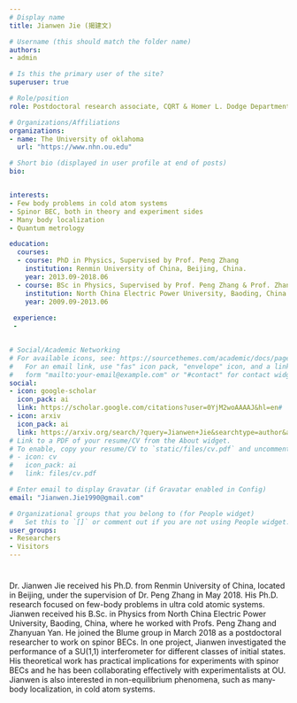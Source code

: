 ```yaml
---
# Display name
title: Jianwen Jie (揭建文)

# Username (this should match the folder name)
authors:
- admin

# Is this the primary user of the site?
superuser: true

# Role/position
role: Postdoctoral research associate, CQRT & Homer L. Dodge Department of Physics and Astronomy.

# Organizations/Affiliations
organizations:
- name: The University of oklahoma
  url: "https://www.nhn.ou.edu"

# Short bio (displayed in user profile at end of posts)
bio: 


interests:
- Few body problems in cold atom systems
- Spinor BEC, both in theory and experiment sides
- Many body localization
- Quantum metrology

education:
  courses:
  - course: PhD in Physics, Supervised by Prof. Peng Zhang
    institution: Renmin University of China, Beijing, China.
    year: 2013.09-2018.06
  - course: BSc in Physics, Supervised by Prof. Peng Zhang & Prof. Zhanyuan Yan
    institution: North China Electric Power University, Baoding, China.
    year: 2009.09-2013.06
 
 experience:
 -


# Social/Academic Networking
# For available icons, see: https://sourcethemes.com/academic/docs/page-builder/#icons
#   For an email link, use "fas" icon pack, "envelope" icon, and a link in the
#   form "mailto:your-email@example.com" or "#contact" for contact widget.
social:
- icon: google-scholar
  icon_pack: ai
  link: https://scholar.google.com/citations?user=0YjM2woAAAAJ&hl=en#
- icon: arxiv
  icon_pack: ai
  link: https://arxiv.org/search/?query=Jianwen+Jie&searchtype=author&abstracts=show&order=-announced_date_first&size=50
# Link to a PDF of your resume/CV from the About widget.
# To enable, copy your resume/CV to `static/files/cv.pdf` and uncomment the lines below.
# - icon: cv
#   icon_pack: ai
#   link: files/cv.pdf

# Enter email to display Gravatar (if Gravatar enabled in Config)
email: "Jianwen.Jie1990@gmail.com"

# Organizational groups that you belong to (for People widget)
#   Set this to `[]` or comment out if you are not using People widget.
user_groups:
- Researchers
- Visitors
---
```


# 
Dr. Jianwen Jie received his Ph.D. from Renmin University of China, located in Beijing, under the supervision of Dr. Peng Zhang in May 2018. His Ph.D. research focused on few-body problems in ultra cold atomic systems. Jianwen received his B.Sc. in Physics from North China Electric Power University, Baoding, China, where he worked with Profs. Peng Zhang and Zhanyuan Yan. He joined the Blume group in March 2018 as a postdoctoral researcher to work on spinor BECs. In one project, Jianwen investigated the performance of a SU(1,1) interferometer for different classes of initial states. His theoretical work has practical implications for experiments with spinor BECs and he has been collaborating effectively with experimentalists at OU. Jianwen is also interested in non-equilibrium phenomena, such as many-body localization, in cold atom systems.

